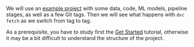 We will use an [example
project](https://github.com/iterative/example-get-started) with some
data, code, ML models, pipeline stages, as well as a few Git
tags. Then we will see what happens with `dvc fetch` as we switch from
tag to tag.

As a prerequisite, you have to study first the [Get
Started](https://dvc.org/doc/get-started) tutorial, otherwise it may
be a bit difficult to understand the structure of the project.
